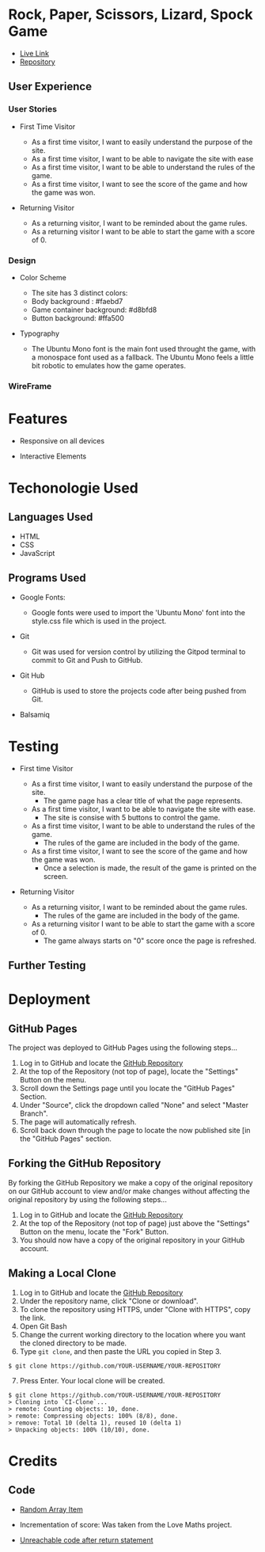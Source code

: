 # Rock, Paper, Scissors, Lizard, Spock Game
- [Live Link](https://nowickilukasz.github.io/rock-paper-scissors-llizad-spock-game/)
- [Repository](https://github.com/NowickiLukasz/rock-paper-scissors-llizad-spock-game)

## User Experience

### User Stories

- First Time Visitor 
    - As a first time visitor, I want to easily understand the purpose of the site.
    - As a first time visitor, I want to be able to navigate the site with ease
    - As a first time visitor, I want to be able to understand the rules of the game. 
    - As a first time visitor, I want to see the score of the game and how the game was won.

- Returning Visitor
    - As a returning visitor, I want to be reminded about the game rules.
    - As a returning visitor I want to be able to start the game with a score of 0.


### Design
- Color Scheme
    - The site has 3 distinct colors:
    - Body background :  #faebd7
    - Game container background: #d8bfd8
    - Button background: #ffa500


- Typography
    - The Ubuntu Mono font is the main font used throught the game, with a monospace font used as a fallback. The Ubuntu Mono feels a little bit robotic to emulates how the game operates. 

### WireFrame

# Features

- Responsive on all devices

- Interactive Elements

# Techonologie Used

## Languages Used

- HTML
- CSS
- JavaScript

## Programs Used

- Google Fonts:
    - Google fonts were used to import the 'Ubuntu Mono' font into the style.css file which is used in the project.

- Git
    - Git was used for version control by utilizing the Gitpod terminal to commit to Git and Push to GitHub.

- Git Hub
    - GitHub is used to store the projects code after being pushed from Git.

- Balsamiq

# Testing

- First time Visitor
    - As a first time visitor, I want to easily understand the purpose of the site.
        - The game page has a clear title of what the page represents. 
    - As a first time visitor, I want to be able to navigate the site with ease.
        - The site is consise with 5 buttons to control the game. 
    - As a first time visitor, I want to be able to understand the rules of the game.
        - The rules of the game are included in the body of the game. 
    - As a first time visitor, I want to see the score of the game and how the game was won.
        - Once a selection is made, the result of the game is printed on the screen.
    
- Returning Visitor
    - As a returning visitor, I want to be reminded about the game rules.
        - The rules of the game are included in the body of the game. 
    - As a returning visitor I want to be able to start the game with a score of 0.
        - The game always starts on "0" score once the page is refreshed.

## Further Testing



# Deployment

## GitHub Pages

The project was deployed to GitHub Pages using the following steps...

1. Log in to GitHub and locate the [GitHub Repository](https://github.com/NowickiLukasz/rock-paper-scissors-llizad-spock-game)
2. At the top of the Repository (not top of page), locate the "Settings" Button on the menu.
3. Scroll down the Settings page until you locate the "GitHub Pages" Section.
4. Under "Source", click the dropdown called "None" and select "Master Branch".
5. The page will automatically refresh.
6. Scroll back down through the page to locate the now published site [in the "GitHub Pages" section.

## Forking the GitHub Repository

By forking the GitHub Repository we make a copy of the original repository on our GitHub account to view and/or make changes without affecting the original repository by using the following steps...

1. Log in to GitHub and locate the [GitHub Repository](https://github.com/NowickiLukasz/rock-paper-scissors-llizad-spock-game)
2. At the top of the Repository (not top of page) just above the "Settings" Button on the menu, locate the "Fork" Button.
3. You should now have a copy of the original repository in your GitHub account.

## Making a Local Clone

1. Log in to GitHub and locate the [GitHub Repository](https://github.com/NowickiLukasz/rock-paper-scissors-llizad-spock-game)
2. Under the repository name, click "Clone or download".
3. To clone the repository using HTTPS, under "Clone with HTTPS", copy the link.
4. Open Git Bash
5. Change the current working directory to the location where you want the cloned directory to be made.
6. Type `git clone`, and then paste the URL you copied in Step 3.

```
$ git clone https://github.com/YOUR-USERNAME/YOUR-REPOSITORY
```

7. Press Enter. Your local clone will be created.

```
$ git clone https://github.com/YOUR-USERNAME/YOUR-REPOSITORY
> Cloning into `CI-Clone`...
> remote: Counting objects: 10, done.
> remote: Compressing objects: 100% (8/8), done.
> remove: Total 10 (delta 1), reused 10 (delta 1)
> Unpacking objects: 100% (10/10), done.
```

# Credits

## Code

- [Random Array Item](https://stackoverflow.com/questions/4550505/getting-a-random-value-from-a-javascript-array)

- Incrementation of score: Was taken from the Love Maths project.

- [Unreachable code after return statement](https://developer.mozilla.org/en-US/docs/Web/JavaScript/Reference/Errors/Stmt_after_return)